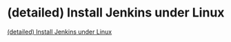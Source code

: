 # (detailed) Install Jenkins under Linux
[(detailed) Install Jenkins under Linux](https://aiwithcloud.com/2022/09/15/detailed_install_jenkins_under_linux/)